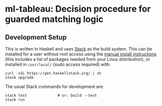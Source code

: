 ml-tableau: Decision procedure for guarded matching logic
=========================================================


Development Setup
-----------------

This is written in Haskell and uses [Stack] as the build system. This can
be installed for a user without root access using the [manual install
instructions][st manual] (this includes a list of packages needed from your
Linux distribution), or installed in `/usr/local/` (sudo access required)
with:

    curl -sSL https://get.haskellstack.org/ | sh
    stack upgrade

The usual Stack commands for development are:

    stack test              # or: build --test
    stack run



<!-------------------------------------------------------------------->
[stack]: https://docs.haskellstack.org/en/stable/README/
[st manual]: https://docs.haskellstack.org/en/stable/install_and_upgrade/#linux
